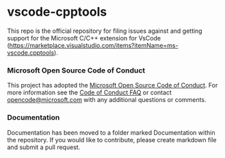# vscode-cpptools

This repo is the official repository for filing issues against and getting support for the Microsoft C/C++ extension for VsCode (https://marketplace.visualstudio.com/items?itemName=ms-vscode.cpptools).

### Microsoft Open Source Code of Conduct
This project has adopted the [Microsoft Open Source Code of Conduct](https://opensource.microsoft.com/codeofconduct/). For more information see the [Code of Conduct FAQ](https://opensource.microsoft.com/codeofconduct/faq/) or contact [opencode@microsoft.com](mailto:opencode@microsoft.com) with any additional questions or comments. 

### Documentation
Documentation has been moved to a folder marked Documentation within the repository. If you would like to contribute, please create markdown file and submit a pull request.
